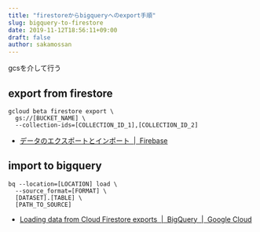 ```yaml
---
title: "firestoreからbigqueryへのexport手順"
slug: bigquery-to-firestore
date: 2019-11-12T18:56:11+09:00
draft: false
author: sakamossan
---
```


gcsを介して行う


## export from firestore

```
gcloud beta firestore export \
  gs://[BUCKET_NAME] \
  --collection-ids=[COLLECTION_ID_1],[COLLECTION_ID_2]
```

- [データのエクスポートとインポート  |  Firebase](https://firebase.google.com/docs/firestore/manage-data/export-import?hl=ja)


## import to bigquery

```
bq --location=[LOCATION] load \
  --source_format=[FORMAT] \
  [DATASET].[TABLE] \
  [PATH_TO_SOURCE]
```

- [Loading data from Cloud Firestore exports  |  BigQuery  |  Google Cloud](https://cloud.google.com/bigquery/docs/loading-data-cloud-firestore#loading_cloud_firestore_export_service_data)


